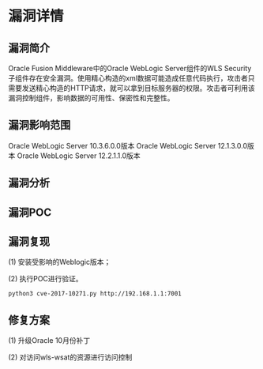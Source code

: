 # 漏洞详情

## 漏洞简介

Oracle Fusion Middleware中的Oracle WebLogic Server组件的WLS Security子组件存在安全漏洞。使用精心构造的xml数据可能造成任意代码执行，攻击者只需要发送精心构造的HTTP请求，就可以拿到目标服务器的权限。攻击者可利用该漏洞控制组件，影响数据的可用性、保密性和完整性。

## 漏洞影响范围

Oracle WebLogic Server 10.3.6.0.0版本
Oracle WebLogic Server 12.1.3.0.0版本
Oracle WebLogic Server 12.2.1.1.0版本

## 漏洞分析

## 漏洞POC

## 漏洞复现

(1) 安装受影响的Weblogic版本；

(2) 执行POC进行验证。

    python3 cve-2017-10271.py http://192.168.1.1:7001

## 修复方案

(1) 升级Oracle 10月份补丁

(2) 对访问wls-wsat的资源进行访问控制
